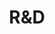 ---
slug: research-smartcat2
title: "R&D"
category: smartcatalog2
subcategory: argument2
sort: 4
icon: flask
description: Votre outil Smart Catalog bénéficie du programme de R&D SKM© mené par Boot-Start en partenariat avec le laboratoire du LIRIS (Intelligence Artificielle, Search). Cela vous assure une pertinence de notre moteur de recherche ainsi que de l'automatisation de la collecte de données produit.  </p>
argument: yes
---